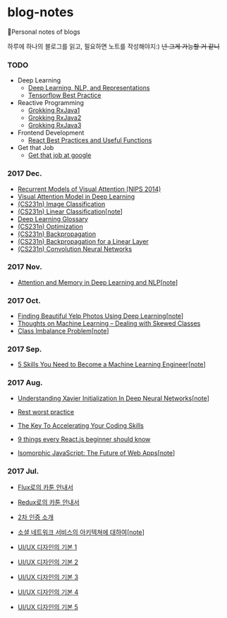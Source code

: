 # blog-notes

:notebook:Personal notes of blogs

하루에 하나의 블로그를 읽고, 필요하면 노트를 작성해야지:) ~~넌 그게 가능할 거 같니~~

### TODO

* Deep Learning
  * [Deep Learning, NLP, and Representations](http://colah.github.io/posts/2014-07-NLP-RNNs-Representations/)
  * [Tensorflow Best Practice](https://wookayin.github.io/TensorFlowKR-2017-talk-bestpractice/ko/#3)
* Reactive Programming
  * [Grokking RxJava1](http://blog.danlew.net/2014/09/15/grokking-rxjava-part-1/)
  * [Grokking RxJava2](http://blog.danlew.net/2014/09/22/grokking-rxjava-part-2/)
  * [Grokking RxJava3](http://blog.danlew.net/2014/09/30/grokking-rxjava-part-3/)
* Frontend Development
  * [React Best Practices and Useful Functions](https://medium.com/@nesbtesh/react-best-practices-a76fd0fbef21)
* Get that Job
  * [Get that job at google](http://steve-yegge.blogspot.kr/2008/03/get-that-job-at-google.html)




### 2017 Dec.

* [Recurrent Models of Visual Attention (NIPS 2014)](http://sanghyukchun.github.io/91/)
* [Visual Attention Model in Deep Learning](https://towardsdatascience.com/visual-attention-model-in-deep-learning-708813c2912c)
* [(CS231n) Image Classification](http://cs231n.github.io/classification/)
* [(CS231n) Linear Classification](http://cs231n.github.io/linear-classify/)[[note](notes/Linear_Classification.md)]
* [Deep Learning Glossary](http://www.wildml.com/deep-learning-glossary/)
* [(CS231n) Optimization](http://cs231n.github.io/optimization-1/)
* [(CS231n) Backpropagation](http://cs231n.github.io/optimization-2/)
* [(CS231n) Backpropagation for a Linear Layer](http://cs231n.stanford.edu/handouts/linear-backprop.pdf)
* [(CS231n) Convolution Neural Networks](http://cs231n.github.io/convolutional-networks/)




### 2017 Nov.

* [Attention and Memory in Deep Learning and NLP](http://www.wildml.com/2016/01/attention-and-memory-in-deep-learning-and-nlp/)[[note](notes/Attention_and_Memory.md)]




### 2017 Oct.

* [Finding Beautiful Yelp Photos Using Deep Learning](https://engineeringblog.yelp.com/2016/11/finding-beautiful-yelp-photos-using-deep-learning.html)[[note](/notes/Finding_Beautiful_Yelp_Photos_Using_Deep_Learning.md)]
* [Thoughts on Machine Learning – Dealing with Skewed Classes](https://florianhartl.com/thoughts-on-machine-learning-dealing-with-skewed-classes.html)
* [Class Imbalance Problem](http://www.chioka.in/class-imbalance-problem/)[[note](notes/Class_Imbalance_problem.md)]




### 2017 Sep.

* [5 Skills You Need to Become a Machine Learning Engineer](https://blog.udacity.com/2016/04/5-skills-you-need-to-become-a-machine-learning-engineer.html)[[note](notes/5_Skills_you_need_to_become_a_machine_learning_engineer.md)]




### 2017 Aug.

- [Understanding Xavier Initialization In Deep Neural Networks](https://prateekvjoshi.com/2016/03/29/understanding-xavier-initialization-in-deep-neural-networks/)[[note](notes/Understanding_Xavier_Initialization_In_deep_neural_networks.md)]


- [Rest worst practice](https://jacobian.org/writing/rest-worst-practices/)


- [The Key To Accelerating Your Coding Skills](http://blog.thefirehoseproject.com/posts/learn-to-code-and-be-self-reliant/)


- [9 things every React.js beginner should know](https://camjackson.net/post/9-things-every-reactjs-beginner-should-know)


- [Isomorphic JavaScript: The Future of Web Apps](https://medium.com/airbnb-engineering/isomorphic-javascript-the-future-of-web-apps-10882b7a2ebc)[[note](notes/Isomorphic_JavaScript.md)]




### 2017 Jul.

* [Flux로의 카툰 안내서](http://bestalign.github.io/2015/10/06/cartoon-guide-to-flux/)
* [Redux로의 카툰 안내서](http://bestalign.github.io/2015/10/26/cartoon-intro-to-redux/)
* [2차 인증 소개](http://d2.naver.com/helloworld/279640?utm_source=twitterfeed&utm_medium=twitter)


* [소셜 네트워크 서비스의 아키텍쳐에 대하여](http://d2.naver.com/helloworld/551588)[[note](notes/소셜_네트워크_서비스의_아키텍쳐에_대하여.md)]


* [UI/UX 디자인의 기본 1](http://www.fastcampus.co.kr/dgn_school_uds_blog_20161205/)


* [UI/UX 디자인의 기본 2](http://www.fastcampus.co.kr/dgn_school_uds_blog_20161212/)

- [UI/UX 디자인의 기본 3](http://www.fastcampus.co.kr/dgn_school_uds_blog_20161219/)


- [UI/UX 디자인의 기본 4](http://www.fastcampus.co.kr/dgn_school_uds_blog_20170102/)


- [UI/UX 디자인의 기본 5](http://www.fastcampus.co.kr/dgn_school_uds_blog_20170109/)
